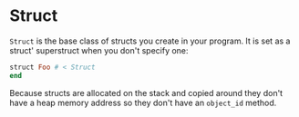 # Struct

`Struct` is the base class of structs you create in your program. It is set as a struct' superstruct when you don't specify one:

```ruby
struct Foo # < Struct
end
```

Because structs are allocated on the stack and copied around they don't have a heap memory address so they don't have an `object_id` method.
